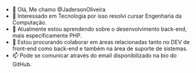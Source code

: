 - 👋 Olá, Me chamo @JadersonOliveira
- 👀 Interessado em Tecnologia por isso resolvi cursar Engenharia da Computação.
- 🌱 Atualmente estou aprendendo sobre o desenvolvimento back-end, mais especificamente PHP.
- 💞️ Estou procurando colaborar em áreas relacionadas tanto no DEV de front-end como back-end e também na área de suporte de sistemas.
- 📫 Pode se comunicar através do email disponibilizado na bio do GitHub.

<!---
JadersonOliveira/JadersonOliveira is a ✨ special ✨ repository because its `README.md` (this file) appears on your GitHub profile.
You can click the Preview link to take a look at your changes.
--->

